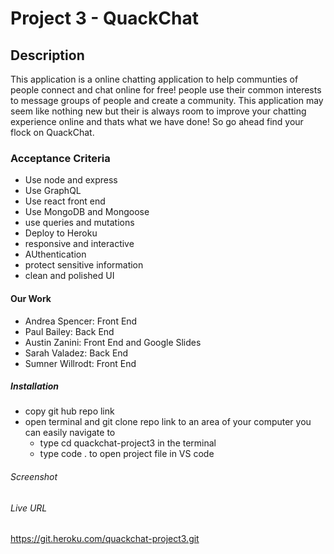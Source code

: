 # Project 3 - QuackChat

## Description
This application is a online chatting application to help communties of people connect and chat online for free! people use their common interests to message groups of people and create a community. This application may seem like nothing new but their is always room to improve your chatting experience online and thats what we have done! So go ahead find your flock on QuackChat.

### Acceptance Criteria
* Use node and express
* Use GraphQL
* Use react front end
* Use MongoDB and Mongoose
* use queries and mutations 
* Deploy to Heroku 
* responsive and interactive
* AUthentication
* protect sensitive information
* clean and polished UI

#### Our Work
- Andrea Spencer: Front End
- Paul Bailey: Back End
- Austin Zanini: Front End and Google Slides
- Sarah Valadez: Back End
- Sumner Willrodt: Front End

##### Installation
* copy git hub repo link
* open terminal and git clone repo link to an area of your computer you can easily navigate to
    - type cd quackchat-project3 in the terminal
    - type code . to open project file in VS code

###### Screenshot


###### Live URL
https://git.heroku.com/quackchat-project3.git
